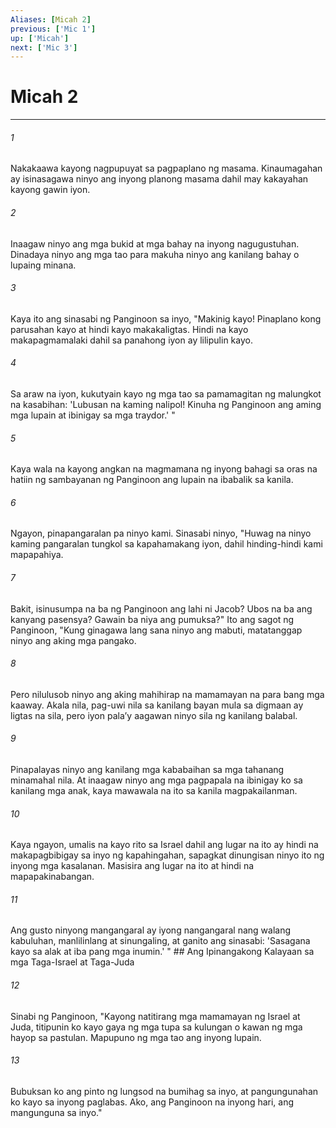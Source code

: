 ```yaml
---
Aliases: [Micah 2]
previous: ['Mic 1']
up: ['Micah']
next: ['Mic 3']
---
```

# Micah 2

***






















###### 1 










Nakakaawa kayong nagpupuyat sa pagpaplano ng masama. Kinaumagahan ay isinasagawa ninyo ang inyong planong masama dahil may kakayahan kayong gawin iyon. 





















###### 2 










Inaagaw ninyo ang mga bukid at mga bahay na inyong nagugustuhan. Dinadaya ninyo ang mga tao para makuha ninyo ang kanilang bahay o lupaing minana. 





















###### 3 










Kaya ito ang sinasabi ng Panginoon sa inyo, "Makinig kayo! Pinaplano kong parusahan kayo at hindi kayo makakaligtas. Hindi na kayo makapagmamalaki dahil sa panahong iyon ay lilipulin kayo. 





















###### 4 










Sa araw na iyon, kukutyain kayo ng mga tao sa pamamagitan ng malungkot na kasabihan: 'Lubusan na kaming nalipol! Kinuha ng Panginoon ang aming mga lupain at ibinigay sa mga traydor.' " 





















###### 5 










Kaya wala na kayong angkan na magmamana ng inyong bahagi sa oras na hatiin ng sambayanan ng Panginoon ang lupain na ibabalik sa kanila. 





















###### 6 










Ngayon, pinapangaralan pa ninyo kami. Sinasabi ninyo, "Huwag na ninyo kaming pangaralan tungkol sa kapahamakang iyon, dahil hinding-hindi kami mapapahiya. 





















###### 7 










Bakit, isinusumpa na ba ng Panginoon ang lahi ni Jacob? Ubos na ba ang kanyang pasensya? Gawain ba niya ang pumuksa?" Ito ang sagot ng Panginoon, "Kung ginagawa lang sana ninyo ang mabuti, matatanggap ninyo ang aking mga pangako. 





















###### 8 










Pero nilulusob ninyo ang aking mahihirap na mamamayan na para bang mga kaaway. Akala nila, pag-uwi nila sa kanilang bayan mula sa digmaan ay ligtas na sila, pero iyon palaʼy aagawan ninyo sila ng kanilang balabal. 





















###### 9 










Pinapalayas ninyo ang kanilang mga kababaihan sa mga tahanang minamahal nila. At inaagaw ninyo ang mga pagpapala na ibinigay ko sa kanilang mga anak, kaya mawawala na ito sa kanila magpakailanman. 





















###### 10 










Kaya ngayon, umalis na kayo rito sa Israel dahil ang lugar na ito ay hindi na makapagbibigay sa inyo ng kapahingahan, sapagkat dinungisan ninyo ito ng inyong mga kasalanan. Masisira ang lugar na ito at hindi na mapapakinabangan. 





















###### 11 










Ang gusto ninyong mangangaral ay iyong nangangaral nang walang kabuluhan, manlilinlang at sinungaling, at ganito ang sinasabi: 'Sasagana kayo sa alak at iba pang mga inumin.' " ## Ang Ipinangakong Kalayaan sa mga Taga-Israel at Taga-Juda 





















###### 12 










Sinabi ng Panginoon, "Kayong natitirang mga mamamayan ng Israel at Juda, titipunin ko kayo gaya ng mga tupa sa kulungan o kawan ng mga hayop sa pastulan. Mapupuno ng mga tao ang inyong lupain. 





















###### 13 










Bubuksan ko ang pinto ng lungsod na bumihag sa inyo, at pangungunahan ko kayo sa inyong paglabas. Ako, ang Panginoon na inyong hari, ang mangunguna sa inyo."
